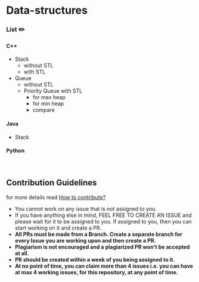 # Data-structures


### List :pencil2:
#### C++
  * Stack
    * without STL
    * with STL
  * Queue
    * without STL
    * Priority Queue with STL
      * for max heap
      * for min heap
      * compare

#### Java
  * Stack

#### Python
  
<br>

## Contribution Guidelines 
  for more details read [How to contribute?](/CONTRIBUTING.md)
  
- You cannot work on any issue that is not assigned to you.
- If you have anything else in mind, FEEL FREE TO CREATE AN ISSUE and please wait for it to be assigned to you. If assigned to you, then you can start working on it and create a PR.
- **All PRs must be made from a Branch. Create a separate branch for every Issue you are working upon and then create a PR.**
- **Plagiarism is not encouraged and a plagiarized PR won't be accepted at all.**
- **PR should be created within a week of you being assigned to it.**
- **At no point of time, you can claim more than 4 issues i.e. you can have at max 4 working issues, for this repository, at any point of time.**
